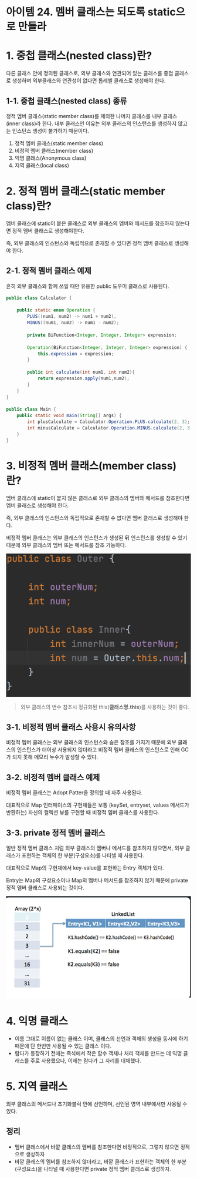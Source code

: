 # 아이템 24. 멤버 클래스는 되도록 static으로 만들라

# 1. 중첩 클래스(nested class)란?

다른 클래스 안에 정의된 클래스로, 외부 클래스와 연관되어 있는 클래스를 중첩 클래스로 생성하며 외부클래스와 연관성이 없다면 톱레벨 클래스로 생성해야 한다.

## 1-1. 중첩 클래스(nested class) 종류

정적 멤버 클래스(static member class)를 제외한 나머지 클래스를 내부 클래스(inner class)라 한다. 내부 클래스인 이유는 외부 클래스의 인스턴스를 생성하지 않고는 인스턴스 생성이 불가하기 때문이다.

1. 정적 멤버 클래스(static member class)
2. 비정적 멤버 클래스(member class)
3. 익명 클래스(Anonymous class)
4. 지역 클래스(local class)

# 2. 정적 멤버 클래스(static member class)란?

멤버 클래스에 static이 붙은 클래스로 외부 클래스의 멤버와 메서드를 참조하지 않는다면 정적 멤버 클래스로 생성해야한다.

즉, 외부 클래스의 인스턴스와 독립적으로 존재할 수 있다면 정적 멤버 클래스로 생성해야 한다.

## 2-1. 정적 멤버 클래스 예제

흔히 외부 클래스와 함께 쓰일 때만 유용한 public 도우미 클래스로 사용된다.

```java
public class Calculator {

    public static enum Operation {
        PLUS((num1, num2) -> num1 + num2),
        MINUS((num1, num2) -> num1 - num2);

        private BiFunction<Integer, Integer, Integer> expression;

        Operation(BiFunction<Integer, Integer, Integer> expression) {
            this.expression = expression;
        }

        public int calculate(int num1, int num2){
            return expression.apply(num1,num2);
        }
    }
}

public class Main {
    public static void main(String[] args) {
        int plusCalculate = Calculator.Operation.PLUS.calculate(2, 3);
        int minusCalculate = Calculator.Operation.MINUS.calculate(2, 3);
    }
}
```

# 3. 비정적 멤버 클래스(member class)란?

멤버 클래스에 static이 붙지 않은 클래스로 외부 클래스의 멤버와 메서드를 참조한다면 멤버 클래스로 생성해야  한다.

즉, 외부 클래스의 인스턴스와 독립적으로 존재할 수 없다면 멤버 클래스로 생성해야 한다.

비정적 멤버 클래스는 외부 클래스의 인스턴스가 생성된 뒤 인스턴스를 생성할 수 있기 때문에 외부 클래스의 멤버 또는 메서드를 참조 가능하다.

![1](./images/1.png)

> 외부 클래스의 변수 참조시 정규화된 this(**클래스명.this**)를 사용하는 것이 좋다.

## 3-1. 비정적 멤버 클래스 사용시 유의사항

비정적 멤버 클래스는 외부 클래스의 인스턴스와 숨은 참조를 가지기 때문에 외부 클래스의 인스턴스가 더이상 사용되지 않더라고 비정적 멤버 클래스의 인스턴스로 인해 GC가 되지 못해 메모리 누수가 발생할 수 있다.

## 3-2. 비정적 멤버 클래스 예제

비정적 멤버 클래스는 Adopt Patter을 정의할 때 자주 사용된다.

대표적으로 Map 인터페이스의 구현체들은 보통 (keySet, entryset, values 메서드가 반환하는) 자신의 컬렉션 뷰를 구현할 때 비정적 멤버 클래스를 사용한다. 

## 3-3. private 정적 멤버 클래스

일반 정적 멤버 클래스 처럼 외부 클래스의 멤버나 메서드를 참조하지 않으면서, 외부 클래스가 표현하는 객체의 한 부분(구성요소)를 나타낼 때 사용한다.

대표적으로 Map의 구현체에서 key-value를 표현하는 Entry 객체가 있다.

Entry는 Map의 구성요소이나 Map의 멤버나 메서드를 참조하지 않기 때문에 private 정적 멤버 클래스로 사용되는 것이다.

![2](./images/2.png)

# 4. 익명 클래스

- 이름 그대로 이름이 없는 클래스 이며, 클래스의 선언과 객체의 생성을 동시에 하기 때문에 단 한번만 사용될 수 있는 클래스 이다.
- 람다가 등장하기 전에는 즉석에서 작은 함수 객체나 처리 객체를 만드는 데 익명 클래스를 주로 사용했으나, 이제는 람다가 그 자리를 대체했다.

# 5. 지역 클래스

외부 클래스의 메서드나 초기화블럭 안에 선언하며, 선언된 영역 내부에서만 사용될 수 있다.

## 정리

- 멤버 클래스에서 바깥 클래스의 멤버를 참조한다면 비정적으로, 그렇지 않으면 정적으로 생성하자
- 바깥 클래스의 멤버를 참조하지 않더라고, 바깥 클래스가 표현하는 객체의 한 부분(구성요소)을 나타낼 때 사용한다면 private 정적 멤버 클래스로 생성하자.